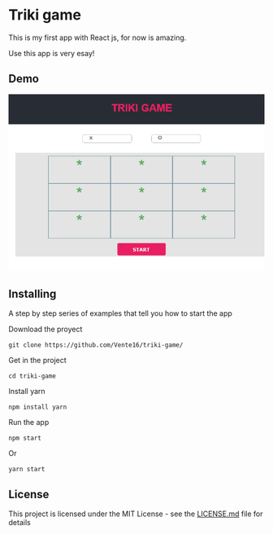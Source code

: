 # Triki game
This is my first app with React js, for now is amazing.

Use this app is very esay!


## Demo

![alt text](https://github.com/Vente16/triki-game/blob/master/demo.gif)

## Installing

A step by step series of examples that tell you how to start the app

Download the proyect

```
git clone https://github.com/Vente16/triki-game/
```

Get in the project

```
cd triki-game
```
Install yarn

```
npm install yarn 
```

Run the app

```
npm start 
```

Or
```
yarn start 
```


## License

This project is licensed under the MIT License - see the [LICENSE.md](LICENSE.md) file for details
